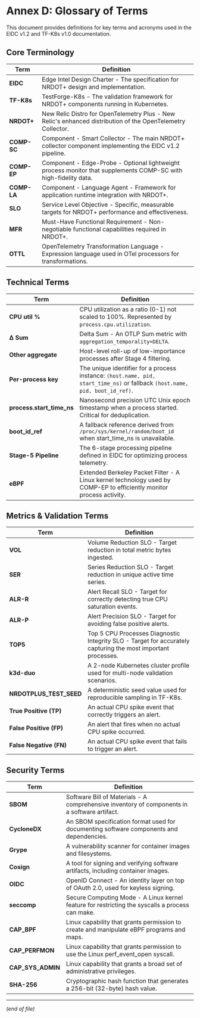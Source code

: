 # Annex D: Glossary of Terms

This document provides definitions for key terms and acronyms used in the EIDC v1.2 and TF-K8s v1.0 documentation.

## Core Terminology

| Term | Definition |
|------|------------|
| **EIDC** | Edge Intel Design Charter - The specification for NRDOT+ design and implementation. |
| **TF-K8s** | TestForge-K8s - The validation framework for NRDOT+ components running in Kubernetes. |
| **NRDOT+** | New Relic Distro for OpenTelemetry Plus - New Relic's enhanced distribution of the OpenTelemetry Collector. |
| **COMP-SC** | Component - Smart Collector - The main NRDOT+ collector component implementing the EIDC v1.2 pipeline. |
| **COMP-EP** | Component - Edge-Probe - Optional lightweight process monitor that supplements COMP-SC with high-fidelity data. |
| **COMP-LA** | Component - Language Agent - Framework for application runtime integration with NRDOT+. |
| **SLO** | Service Level Objective - Specific, measurable targets for NRDOT+ performance and effectiveness. |
| **MFR** | Must-Have Functional Requirement - Non-negotiable functional capabilities required in NRDOT+. |
| **OTTL** | OpenTelemetry Transformation Language - Expression language used in OTel processors for transformations. |

## Technical Terms

| Term | Definition |
|------|------------|
| **CPU util %** | CPU utilization as a ratio (0-1) not scaled to 100%. Represented by `process.cpu.utilization`. |
| **Δ Sum** | Delta Sum - An OTLP Sum metric with `aggregation_temporality=DELTA`. |
| **Other aggregate** | Host-level roll-up of low-importance processes after Stage 4 filtering. |
| **Per-process key** | The unique identifier for a process instance: `(host.name, pid, start_time_ns)` or fallback `(host.name, pid, boot_id_ref)`. |
| **process.start_time_ns** | Nanosecond precision UTC Unix epoch timestamp when a process started. Critical for deduplication. |
| **boot_id_ref** | A fallback reference derived from `/proc/sys/kernel/random/boot_id` when start_time_ns is unavailable. |
| **Stage-5 Pipeline** | The 6-stage processing pipeline defined in EIDC for optimizing process telemetry. |
| **eBPF** | Extended Berkeley Packet Filter - A Linux kernel technology used by COMP-EP to efficiently monitor process activity. |

## Metrics & Validation Terms

| Term | Definition |
|------|------------|
| **VOL** | Volume Reduction SLO - Target reduction in total metric bytes ingested. |
| **SER** | Series Reduction SLO - Target reduction in unique active time series. |
| **ALR-R** | Alert Recall SLO - Target for correctly detecting true CPU saturation events. |
| **ALR-P** | Alert Precision SLO - Target for avoiding false positive alerts. |
| **TOP5** | Top 5 CPU Processes Diagnostic Integrity SLO - Target for accurately capturing the most important processes. |
| **k3d-duo** | A 2-node Kubernetes cluster profile used for multi-node validation scenarios. |
| **NRDOTPLUS_TEST_SEED** | A deterministic seed value used for reproducible sampling in TF-K8s. |
| **True Positive (TP)** | An actual CPU spike event that correctly triggers an alert. |
| **False Positive (FP)** | An alert that fires when no actual CPU spike occurred. |
| **False Negative (FN)** | An actual CPU spike event that fails to trigger an alert. |

## Security Terms

| Term | Definition |
|------|------------|
| **SBOM** | Software Bill of Materials - A comprehensive inventory of components in a software artifact. |
| **CycloneDX** | An SBOM specification format used for documenting software components and dependencies. |
| **Grype** | A vulnerability scanner for container images and filesystems. |
| **Cosign** | A tool for signing and verifying software artifacts, including container images. |
| **OIDC** | OpenID Connect - An identity layer on top of OAuth 2.0, used for keyless signing. |
| **seccomp** | Secure Computing Mode - A Linux kernel feature for restricting the syscalls a process can make. |
| **CAP_BPF** | Linux capability that grants permission to create and manipulate eBPF programs and maps. |
| **CAP_PERFMON** | Linux capability that grants permission to use the Linux perf_event_open syscall. |
| **CAP_SYS_ADMIN** | Linux capability that grants a broad set of administrative privileges. |
| **SHA-256** | Cryptographic hash function that generates a 256-bit (32-byte) hash value. |

---

*(end of file)*